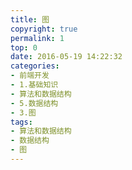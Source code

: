 ```yaml
---
title: 图
copyright: true
permalink: 1
top: 0
date: 2016-05-19 14:22:32
categories:
- 前端开发
- 1.基础知识
- 算法和数据结构
- 5.数据结构
- 3.图
tags:
- 算法和数据结构
- 数据结构
- 图
---
```

